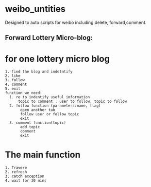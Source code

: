 # weibo_untities
Designed to auto scripts for weibo including delete, forward,comment.
## Forward Lottery Micro-blog:
# for one lottery micro blog 
    1. find the blog and indetntify
    2. like 
    3. follow
    4. comment
    5. exit
    function we need:
      1. re to indentify useful information
          topic to comment , user to follow, topic to follow
      2. follow function (parameters:name, flag)
           open another tab
           follow user or follow topic
           exit
      3. comment function(topic)
           add topic
           comment
           exit
           
# The main function
    1. Travere
    2. refresh
    3. catch exception
    4. wait for 30 mins
